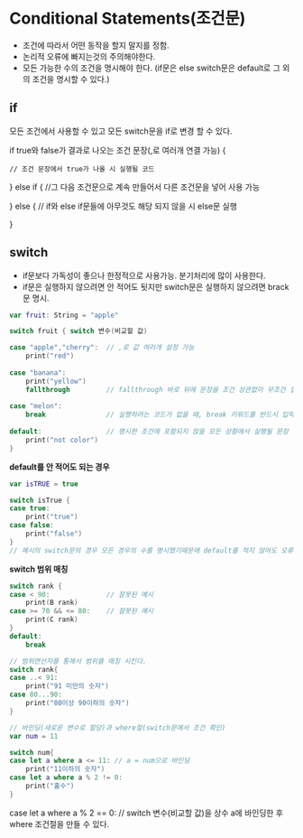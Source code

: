 # Conditional Statements(조건문)
- 조건에 따라서 어떤 동작을 할지 말지를 정함.
- 논리적 오류에 빠지는것의 주의해야한다.
- 모든 가능한 수의 조건을 명시해야 한다. (if문은 else switch문은 default로 그 외의 조건을 명시할 수 있다.)

## if
모든 조건에서 사용할 수 있고 모든 switch문을 if로 변경 할 수 있다.

if true와 false가 결과로 나오는 조건 문장(,로 여러개 연결 가능) {
    
    // 조건 문장에서 true가 나올 시 실행될 코드

} else if { //그 다음 조건문으로 계속 만들어서 다른 조건문을 넣어 사용 가능  

} else { // if와 else if문들에 아무것도 해당 되지 않을 시 else문 실행

}

## switch
- if문보다 가독성이 좋으나 한정적으로 사용가능. 분기처리에 많이 사용한다.
- if문은 실행하지 않으려면 안 적어도 됫지만 switch문은 실행하지 않으려면 brack문 명시.

```swift
var fruit: String = "apple"

switch fruit { switch 변수(비교할 값)

case "apple","cherry":  // ,로 값 여러개 설정 가능
    print("red")
    
case "banana":
    print("yellow")
    fallthrough         // fallthrough 바로 뒤에 문장을 조건 상관없이 무조건 실행
    
case "melon":
    break               // 실행하려는 코드가 없을 때, break 키워드를 반드시 입력!
    
default:                // 명시한 조건에 포함되지 않을 모든 상황에서 실행될 문장
    print("not color")
}
```
**default를 안 적어도 되는 경우**
```swift
var isTRUE = true

switch isTrue {
case true:
    print("true")
case false:
    print("false")
}
// 예시의 switch문의 경우 모든 경우의 수를 명시했기때문에 default를 적지 않아도 오류가 발생하지 않는다.
```

**switch 범위 매칭**
```swift
switch rank {
case < 90:              // 잘못된 예시
    print(B rank)
case >= 70 && <= 80:    // 잘못된 예시
    print(C rank)
}
default:
    break

// 범위연산자를 통해서 범위를 매칭 시킨다.
switch rank{
case ..< 91:
    print("91 미만의 숫자")
case 80...90:
    print("80이상 90이하의 숫자")
}

// 바인딩(새로운 변수로 할당)과 where절(switch문에서 조건 확인)
var num = 11

switch num{
case let a where a <= 11: // a = num으로 바인딩
    print("11이하의 숫자")
case let a where a % 2 != 0:
    print("홀수")
}    
```


case let a where a % 2 == 0: // switch 변수(비교할 값)을 상수 a에 바인딩한 후 where 조건절을 만들 수 있다.
